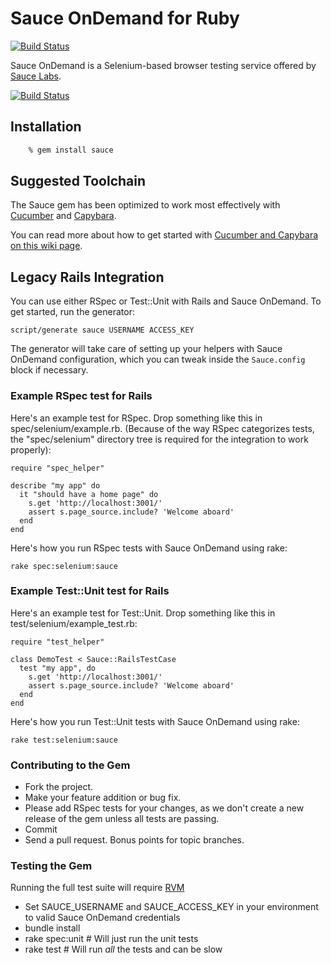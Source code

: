 # Sauce OnDemand for Ruby

[![Build Status](https://buildhive.cloudbees.com/job/saucelabs/job/sauce_ruby/badge/icon)](https://buildhive.cloudbees.com/job/saucelabs/job/sauce_ruby/)

Sauce OnDemand is a Selenium-based browser testing service offered by [Sauce
Labs](https://www.saucelabs.com).

[![Build Status](https://buildhive.cloudbees.com/job/saucelabs/job/sauce_ruby/badge/icon)](https://buildhive.cloudbees.com/job/saucelabs/job/sauce_ruby/)

## Installation

```bash
    % gem install sauce
```


## Suggested Toolchain


The Sauce gem has been optimized to work most effectively with
[Cucumber](https://www.cukes.info) and
[Capybara](http://jnicklas.github.com/capybara/).

You can read more about how to get started with [Cucumber and Capybara on this
wiki
page](https://github.com/saucelabs/sauce\_ruby/wiki/Cucumber-and-Capybara).



## Legacy Rails Integration

You can use either RSpec or Test::Unit with Rails and Sauce OnDemand.  To get started, run the generator:

`script/generate sauce USERNAME ACCESS_KEY`

The generator will take care of setting up your helpers with Sauce OnDemand
configuration, which you can tweak inside the `Sauce.config` block if necessary.

### Example RSpec test for Rails

Here's an example test for RSpec.  Drop something like this in spec/selenium/example.rb.  (Because of the way RSpec categorizes tests, the "spec/selenium" directory tree is required for the integration to work properly):

    require "spec_helper"

    describe "my app" do
      it "should have a home page" do
        s.get 'http://localhost:3001/'
        assert s.page_source.include? 'Welcome aboard'
      end
    end

Here's how you run RSpec tests with Sauce OnDemand using rake:

`rake spec:selenium:sauce`

### Example Test::Unit test for Rails

Here's an example test for Test::Unit.  Drop something like this in test/selenium/example\_test.rb:

    require "test_helper"

    class DemoTest < Sauce::RailsTestCase
      test "my app", do
        s.get 'http://localhost:3001/'
        assert s.page_source.include? 'Welcome aboard'
      end
    end

Here's how you run Test::Unit tests with Sauce OnDemand using rake:

`rake test:selenium:sauce`


### Contributing to the Gem

*  Fork the project.
*  Make your feature addition or bug fix.
*  Please add RSpec tests for your changes, as we don't create a new release of the gem unless all tests are passing.
*  Commit
*  Send a pull request. Bonus points for topic branches.


### Testing the Gem

Running the full test suite will require [RVM](http://rvm.beginrescueend.com)

* Set SAUCE_USERNAME and SAUCE_ACCESS_KEY in your environment to valid Sauce OnDemand credentials
* bundle install
* rake spec:unit # Will just run the unit tests
* rake test      # Will run *all* the tests and can be slow

